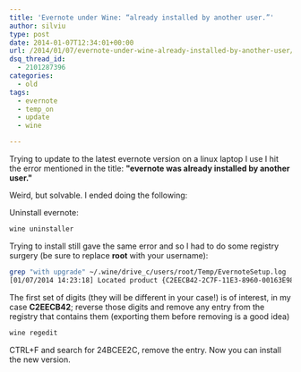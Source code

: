 ```yaml
---
title: 'Evernote under Wine: “already installed by another user.”'
author: silviu
type: post
date: 2014-01-07T12:34:01+00:00
url: /2014/01/07/evernote-under-wine-already-installed-by-another-user/
dsq_thread_id:
  - 2101287396
categories:
  - old
tags:
  - evernote
  - temp_on
  - update
  - wine

---
```

Trying to update to the latest evernote version on a linux laptop I use I hit the error mentioned in the title: **"evernote was already installed by another user."**

Weird, but solvable. I ended doing the following:

Uninstall evernote:

```bash
wine uninstaller
```

Trying to install still gave the same error and so I had to do some registry surgery (be sure to replace **root** with your username):

```bash
grep "with upgrade" ~/.wine/drive_c/users/root/Temp/EvernoteSetup.log
[01/07/2014 14:23:18] Located product {C2EECB42-2C7F-11E3-8960-00163E98E7D0} with upgrade code {AE2C091E-CF5F-4e30-8659-D640E23A8B99}.
```
The first set of digits (they will be different in your case!) is of interest, in my case **C2EECB42**; reverse those digits and remove any entry from the registry that contains them (exporting them before removing is a good idea)

```bash
wine regedit
```

CTRL+F and search for 24BCEE2C, remove the entry. Now you can install the new version.